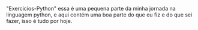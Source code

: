 "Exercicios-Python" 
essa é uma pequena parte da minha jornada na linguagem python, e aqui contém uma boa parte do que eu fiz e do que sei fazer, isso é tudo por hoje.
